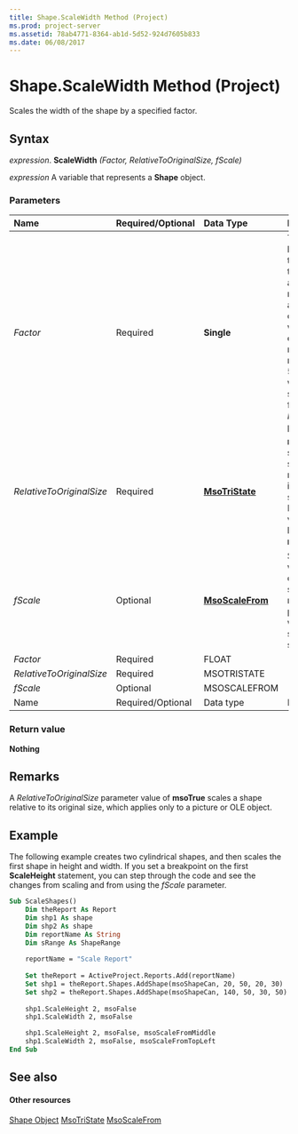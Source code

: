 ```yaml
---
title: Shape.ScaleWidth Method (Project)
ms.prod: project-server
ms.assetid: 78ab4771-8364-ab1d-5d52-924d7605b833
ms.date: 06/08/2017
---
```



# Shape.ScaleWidth Method (Project)
Scales the width of the shape by a specified factor.

## Syntax

 _expression_. **ScaleWidth** _(Factor,_ _RelativeToOriginalSize,_ _fScale)_

 _expression_ A variable that represents a **Shape** object.


### Parameters



|**Name**|**Required/Optional**|**Data Type**|**Description**|
|:-----|:-----|:-----|:-----|
| _Factor_|Required|**Single**|The ratio between the width of the shape after you resize it and the current width. For example, to make a rectangle 50 percent wider, specify 1.5 for the  _Factor_ parameter.|
| _RelativeToOriginalSize_|Required|**[MsoTriState](http://msdn.microsoft.com/en-us/library/office/ff860737%28v=office.15%29)**|**msoFalse** scales the shape relative to its current size. For Project, the value must be **msoFalse**.|
| _fScale_|Optional|**[MsoScaleFrom](http://msdn.microsoft.com/en-us/library/office/ff863348%28v=office.15%29)**|Specifies which part of the shape retains its position when the shape is scaled.|
| _Factor_|Required|FLOAT||
| _RelativeToOriginalSize_|Required|MSOTRISTATE||
| _fScale_|Optional|MSOSCALEFROM||
|Name|Required/Optional|Data type|Description|

### Return value

 **Nothing**


## Remarks

A  _RelativeToOriginalSize_ parameter value of **msoTrue** scales a shape relative to its original size, which applies only to a picture or OLE object.


## Example

The following example creates two cylindrical shapes, and then scales the first shape in height and width. If you set a breakpoint on the first  **ScaleHeight** statement, you can step through the code and see the changes from scaling and from using the _fScale_ parameter.


```vb
Sub ScaleShapes()
    Dim theReport As Report
    Dim shp1 As shape
    Dim shp2 As shape
    Dim reportName As String
    Dim sRange As ShapeRange
    
    reportName = "Scale Report"
    
    Set theReport = ActiveProject.Reports.Add(reportName)
    Set shp1 = theReport.Shapes.AddShape(msoShapeCan, 20, 50, 20, 30)
    Set shp2 = theReport.Shapes.AddShape(msoShapeCan, 140, 50, 30, 50)
    
    shp1.ScaleHeight 2, msoFalse
    shp1.ScaleWidth 2, msoFalse

    shp1.ScaleHeight 2, msoFalse, msoScaleFromMiddle
    shp1.ScaleWidth 2, msoFalse, msoScaleFromTopLeft
End Sub
```


## See also


#### Other resources


[Shape Object](shape-object-project.md)
[MsoTriState](http://msdn.microsoft.com/en-us/library/office/ff860737%28v=office.15%29)
[MsoScaleFrom](http://msdn.microsoft.com/en-us/library/office/ff863348%28v=office.15%29)
